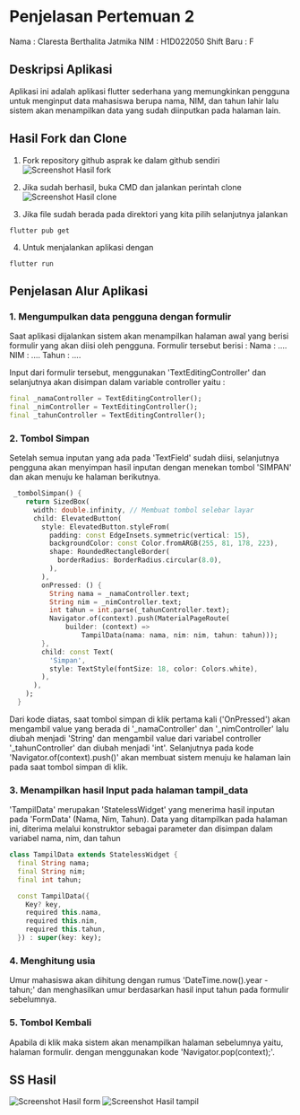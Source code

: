 # Penjelasan Pertemuan 2 
Nama : Claresta Berthalita Jatmika
NIM : H1D022050
Shift Baru : F

## Deskripsi Aplikasi
Aplikasi ini adalah aplikasi flutter sederhana yang memungkinkan pengguna untuk menginput data mahasiswa berupa nama, NIM, dan tahun lahir lalu sistem akan menampilkan data yang sudah diinputkan pada halaman lain. 

## Hasil Fork dan Clone

1. Fork repository github asprak ke dalam github sendiri
![Screenshot Hasil fork](hasil_fork.PNG)

2. Jika sudah berhasil, buka CMD dan jalankan perintah clone
![Screenshot Hasil clone](hasil_clone.PNG)

3. Jika file sudah berada pada direktori yang kita pilih selanjutnya jalankan
```
flutter pub get
```

4. Untuk menjalankan aplikasi dengan
```
flutter run
```

## Penjelasan Alur Aplikasi
### 1. **Mengumpulkan data pengguna dengan formulir**
Saat aplikasi dijalankan sistem akan menampilkan halaman awal yang berisi formulir yang akan diisi oleh pengguna. Formulir tersebut berisi :
Nama : ....
NIM : ....
Tahun : ....

Input dari formulir tersebut, menggunakan 'TextEditingController' dan selanjutnya akan disimpan dalam variable controller yaitu : 
```dart
final _namaController = TextEditingController();
final _nimController = TextEditingController();
final _tahunController = TextEditingController();
```

### 2. **Tombol Simpan**
Setelah semua inputan yang ada pada 'TextField' sudah diisi, selanjutnya pengguna akan menyimpan hasil inputan dengan menekan tombol 'SIMPAN' dan akan menuju ke halaman berikutnya.
```dart
 _tombolSimpan() {
    return SizedBox(
      width: double.infinity, // Membuat tombol selebar layar
      child: ElevatedButton(
        style: ElevatedButton.styleFrom(
          padding: const EdgeInsets.symmetric(vertical: 15),
          backgroundColor: const Color.fromARGB(255, 81, 178, 223),
          shape: RoundedRectangleBorder(
            borderRadius: BorderRadius.circular(8.0),
          ),
        ),
        onPressed: () {
          String nama = _namaController.text;
          String nim = _nimController.text;
          int tahun = int.parse(_tahunController.text);
          Navigator.of(context).push(MaterialPageRoute(
              builder: (context) =>
                  TampilData(nama: nama, nim: nim, tahun: tahun)));
        },
        child: const Text(
          'Simpan',
          style: TextStyle(fontSize: 18, color: Colors.white),
        ),
      ),
    );
  }
```
Dari kode diatas, saat tombol simpan di klik pertama kali ('OnPressed') akan mengambil value yang berada di '_namaController' dan '_nimController' lalu diubah menjadi 'String' dan mengambil value dari variabel controller '_tahunController' dan diubah menjadi 'int'. Selanjutnya pada kode 'Navigator.of(context).push()' akan membuat sistem menuju ke halaman lain pada saat tombol simpan di klik.

### 3. **Menampilkan hasil Input pada halaman tampil_data**
'TampilData' merupakan 'StatelessWidget' yang menerima hasil inputan pada 'FormData' (Nama, Nim, Tahun). Data yang ditampilkan pada halaman ini, diterima melalui konstruktor sebagai parameter dan disimpan dalam variabel nama, nim, dan tahun
```dart
class TampilData extends StatelessWidget {
  final String nama;
  final String nim;
  final int tahun;

  const TampilData({
    Key? key,
    required this.nama,
    required this.nim,
    required this.tahun,
  }) : super(key: key);
```

### 4. **Menghitung usia**
Umur mahasiswa akan dihitung dengan rumus 'DateTime.now().year - tahun;' dan menghasilkan umur berdasarkan hasil input tahun pada formulir sebelumnya.

### 5. **Tombol Kembali**
Apabila di klik maka sistem akan menampilkan halaman sebelumnya yaitu, halaman formulir. dengan menggunakan kode 'Navigator.pop(context);'.

## SS Hasil
![Screenshot Hasil form](form_output.PNG)
![Screenshot Hasil tampil](hasil_output.PNG)

